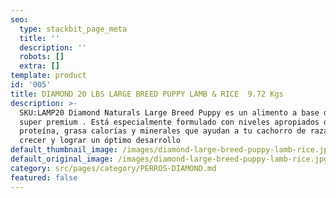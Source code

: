 ```yaml
---
seo:
  type: stackbit_page_meta
  title: ''
  description: ''
  robots: []
  extra: []
template: product
id: '005'
title: DIAMOND 20 LBS LARGE BREED PUPPY LAMB & RICE  9.72 Kgs
description: >-
  SKU:LAMP20 Diamond Naturals Large Breed Puppy es un alimento a base de cordero
  super premium . Está especialmente formulado con niveles apropiados de
  proteína, grasa calorías y minerales que ayudan a tu cachorro de raza grande a
  crecer y lograr un óptimo desarrollo
default_thumbnail_image: /images/diamond-large-breed-puppy-lamb-rice.jpg
default_original_image: /images/diamond-large-breed-puppy-lamb-rice.jpg
category: src/pages/category/PERROS-DIAMOND.md
featured: false
---
```

